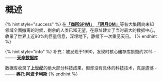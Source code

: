 # 概述

{% hint style="success" %}
在[**「商所SPWI」**](1.md) [**「阴月OM」**](2.md)等各大集团向未知领域全面撤离的时候，剩余的人类已知无望，在原址建立了当时最大的数据中心，收录了世界上近90%的巨量信息，深埋地下，静候下一次重见天日。
{% endhint %}

{% hint style="info" %}
补充：被发现于1990，发现时核心储存库损毁约20% -------[**天命数据库**](../3/)

数据库收录了**上世纪**的绝大部分科技成果，但却没有具体的科技技术，真是遗憾 ------ [**奥托·阿波卡利斯**](../4/1.md#otto)
{% endhint %}

